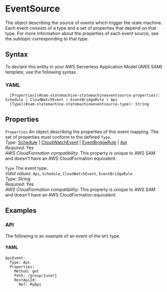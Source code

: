 # EventSource<a name="sam-property-statemachine-statemachineeventsource"></a>

The object describing the source of events which trigger the state machine\. Each event consists of a type and a set of properties that depend on that type\. For more information about the properties of each event source, see the subtopic corresponding to that type\.

## Syntax<a name="sam-property-statemachine-statemachineeventsource-syntax"></a>

To declare this entity in your AWS Serverless Application Model \(AWS SAM\) template, use the following syntax\.

### YAML<a name="sam-property-statemachine-statemachineeventsource-syntax.yaml"></a>

```
  [Properties](#sam-statemachine-statemachineeventsource-properties): Schedule | CloudWatchEvent | EventBridgeRule | Api
  [Type](#sam-statemachine-statemachineeventsource-type): String
```

## Properties<a name="sam-property-statemachine-statemachineeventsource-properties"></a>

 `Properties`   <a name="sam-statemachine-statemachineeventsource-properties"></a>
An object describing the properties of this event mapping\. The set of properties must conform to the defined `Type`\.  
*Type*: [Schedule](sam-property-statemachine-statemachineschedule.md) \| [CloudWatchEvent](sam-property-statemachine-statemachinecloudwatchevent.md) \| [EventBridgeRule](sam-property-statemachine-statemachineeventbridgerule.md) \| [Api](sam-property-statemachine-statemachineapi.md)  
*Required*: Yes  
*AWS CloudFormation compatibility*: This property is unique to AWS SAM and doesn't have an AWS CloudFormation equivalent\.

 `Type`   <a name="sam-statemachine-statemachineeventsource-type"></a>
The event type\.  
*Valid values*: `Api`, `Schedule`, `CloudWatchEvent`, `EventBridgeRule`  
*Type*: String  
*Required*: Yes  
*AWS CloudFormation compatibility*: This property is unique to AWS SAM and doesn't have an AWS CloudFormation equivalent\.

## Examples<a name="sam-property-statemachine-statemachineeventsource--examples"></a>

### API<a name="sam-property-statemachine-statemachineeventsource--examples--api"></a>

The following is an example of an event of the `API` type\.

#### YAML<a name="sam-property-statemachine-statemachineeventsource--examples--api--yaml"></a>

```
ApiEvent:
  Type: Api
  Properties:
    Method: get
    Path: /group/{user}
    RestApiId: 
      Ref: MyApi
```